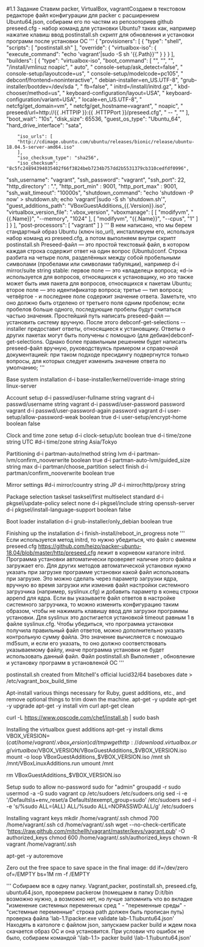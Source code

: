 #1.1 Задание Ставим packer, VirtualBox, vagrantСоздаем в текстовом редакторе файл конфигурации для packer с расширением Ubuntu64.json, собираем его по частям из репозоториев github preseed.cfg - набор команд для установки Ubuntu? таких как, например нажатие клавиш ввод postinstall.sh скрипт для обновления и установки программ после установки ОС ''' { "provisioners": [ { "type": "shell", "scripts": [ "postinstall.sh" ], "override": { "virtualbox-iso": { "execute_command": "echo 'vagrant'|sudo -S sh '{{.Path}}'" } } } ], "builders": [ { "type": "virtualbox-iso", "boot_command": [ "", "", "", "/install/vmlinuz noapic", " auto", " console-setup/ask_detect=false", " console-setup/layoutcode=us", " console-setup/modelcode=pc105", " debconf/frontend=noninteractive", " debian-installer=en_US.UTF-8", "grub-installer/bootdev=/dev/sda ", " fb=false", " initrd=/install/initrd.gz", " kbd-chooser/method=us", " keyboard-configuration/layout=USA", " keyboard-configuration/variant=USA", " locale=en_US.UTF-8", " netcfg/get_domain=vm", " netcfg/get_hostname=vagrant", " noapic", " preseed/url=http://{{ .HTTPIP }}:{{ .HTTPPort }}/preseed.cfg", " -- ", "" ], "boot_wait": "10s", "disk_size": 65536, "guest_os_type": "Ubuntu_64", "hard_drive_interface": "sata",

        "iso_urls": [
        "http://cdimage.ubuntu.com/ubuntu/releases/bionic/release/ubuntu-18.04.5-server-amd64.iso"
        ],
        "iso_checksum_type": "sha256",
        "iso_checksum": "8c5fc24894394035402f66f3824beb7234b757dd2b5531379cb310cedfdf0996",
  "ssh_username": "vagrant",
  "ssh_password": "vagrant",
  "ssh_port": 22,
  "http_directory" : ".",
  "http_port_min" : 9001,
  "http_port_max" : 9001,
  "ssh_wait_timeout": "10000s",
  "shutdown_command": "echo 'shutdown -P now' > shutdown.sh; echo 'vagrant'|sudo -S sh 'shutdown.sh'",
  "guest_additions_path": "VBoxGuestAdditions_{{.Version}}.iso",
  "virtualbox_version_file": ".vbox_version",
  "vboxmanage": [
    [
      "modifyvm",
      "{{.Name}}",
      "--memory",
      "1024"
    ],
    [
      "modifyvm",
      "{{.Name}}",
      "--cpus",
      "1"
    ]
  ]
}
], "post-processors": [ "vagrant" ] } ''' В нем написано, что мы берем стандартный образ Ubuntu (ключ iso_url), инсталлируем его, используя набор команд из preseed.cfg, а потом выполняем внутри скрипт postinstall.sh Preseed-файл — это простой текстовый файл, в котором каждая строка содержит ответ на один вопрос (Ubuntu)conf. Строка разбита на четыре поля, разделённых между собой пробельными символами (пробелами или символами табуляции), например d-i mirror/suite string stable: первое поле — это «владелец» вопроса; «d-i» используется для вопросов, относящихся к установщику, но это также может быть имя пакета для вопросов, относящихся к пакетам Ubuntu; второе поле — это идентификатор вопроса; третье — тип вопроса; четвёртое - и последнее поле содержит значение ответа. Заметьте, что оно должно быть отделено от третьего поля одним пробелом; если пробелов больше одного, последующие пробелы будут считаться частью значения. Простейший путь написать preseed-файл — установить систему вручную. После этого debconf-get-selections --installer предоставит ответы, относящиеся к установщику. Ответы о других пакетах могут быть получены с помощью (для дебиан)debconf-get-selections. Однако более правильным решением будет написать preseed-файл вручную, руководствуясь примером и справочной документацией: при таком подходе пресидингу подвергнутся только вопросы, для которых следует изменить значение ответа по умолчанию; '''

Base system installation
d-i base-installer/kernel/override-image string linux-server

Account setup
d-i passwd/user-fullname string vagrant d-i passwd/username string vagrant d-i passwd/user-password password vagrant d-i passwd/user-password-again password vagrant d-i user-setup/allow-password-weak boolean true d-i user-setup/encrypt-home boolean false

Clock and time zone setup
d-i clock-setup/utc boolean true d-i time/zone string UTC #d-i time/zone string Asia/Tokyo

Partitioning
d-i partman-auto/method string lvm d-i partman-lvm/confirm_nooverwrite boolean true d-i partman-auto-lvm/guided_size string max d-i partman/choose_partition select finish d-i partman/confirm_nooverwrite boolean true

Mirror settings
#d-i mirror/country string JP d-i mirror/http/proxy string

Package selection
tasksel tasksel/first multiselect standard d-i pkgsel/update-policy select none d-i pkgsel/include string openssh-server d-i pkgsel/install-language-support boolean false

Boot loader installation
d-i grub-installer/only_debian boolean true

Finishing up the installation
d-i finish-install/reboot_in_progress note ''' Если используется метод initrd, то нужно убедиться, что файл с именем preseed.cfg https://github.com/heizo/packer-ubuntu-18.04/blob/master/http/preseed.cfg лежит в корневом каталоге initrd. Программа установки автоматически проверяет наличие этого файла и загружает его. Для других методов автоматической установки нужно указать при загрузке программе установки какой файл использовать при загрузке. Это можно сделать через параметр загрузки ядра, вручную во время загрузки или изменив файл настройки системного загрузчика (например, syslinux.cfg) и добавить параметр в конец строки append для ядра. Если вы указываете файл ответов в настройке системного загрузчика, то можно изменить конфигурацию таким образом, чтобы не нажимать клавишу ввод для загрузки программы установки. Для syslinux это достигается установкой timeout равным 1 в файле syslinux.cfg. Чтобы убедиться, что программа установки получила правильный файл ответов, можно дополнительно указать контрольную сумму файла. Это значение вычисляется с помощью md5sum, и если его указать, то оно должно соответствовать указываемому файлу, иначе программа установки не будет использовать данный файл. Файл postinstall.sh Выполняет , обновление и установку программ в установленой ОС '''

postinstall.sh created from Mitchell's official lucid32/64 baseboxes
date > /etc/vagrant_box_build_time

Apt-install various things necessary for Ruby, guest additions,
etc., and remove optional things to trim down the machine.
apt-get -y update apt-get -y upgrade apt-get -y install vim curl apt-get clean

curl -L https://www.opscode.com/chef/install.sh | sudo bash

Installing the virtualbox guest additions
apt-get -y install dkms VBOX_VERSION=$(cat /home/vagrant/.vbox_version) cd /tmp wget http://download.virtualbox.org/virtualbox/$VBOX_VERSION/VBoxGuestAdditions_$VBOX_VERSION.iso mount -o loop VBoxGuestAdditions_$VBOX_VERSION.iso /mnt sh /mnt/VBoxLinuxAdditions.run umount /mnt

rm VBoxGuestAdditions_$VBOX_VERSION.iso

Setup sudo to allow no-password sudo for "admin"
groupadd -r sudo usermod -a -G sudo vagrant cp /etc/sudoers /etc/sudoers.orig sed -i -e '/Defaults\s+env_reset/a Defaults\texempt_group=sudo' /etc/sudoers sed -i -e 's/%sudo ALL=(ALL) ALL/%sudo ALL=NOPASSWD:ALL/g' /etc/sudoers

Installing vagrant keys
mkdir /home/vagrant/.ssh chmod 700 /home/vagrant/.ssh cd /home/vagrant/.ssh wget --no-check-certificate 'https://raw.github.com/mitchellh/vagrant/master/keys/vagrant.pub' -O authorized_keys chmod 600 /home/vagrant/.ssh/authorized_keys chown -R vagrant /home/vagrant/.ssh

apt-get -y autoremove

Zero out the free space to save space in the final image:
dd if=/dev/zero of=/EMPTY bs=1M rm -f /EMPTY

''' Cобираем все в одну папку. Vagrant,packer, postinstall.sh, preseed.cfg, ubuntu64.json, проверяем packerом (помещаем в папку D:it/bin возможно нужно, а возможно нет, но лучше запомнить что во вкладке "изменение системных переменных сред " - "переменные среды" -"системные переменные" строка path должен быть прописан путь) проверка файла 'lab-1.1\packer.exe validate lab-1.1\ubuntu64.json' Находять в катологе с файлом json, запускаем packer build и ждем пока скачается образ ОС и она установится. При условии что ошибок не было, собираем командой '\lab-1.1> packer build \lab-1.1\ubuntu64.json'
